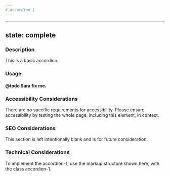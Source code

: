 ```yaml
--- 
# Accordion 1 
---
```


---
state: complete
---

### Description
This is a basic accordion.

### Usage
#### @todo Sara fix me.

### Accessibility Considerations
There are no specific requirements for accessibility. Please ensure accessibility by testing the whole page, including this element, in context.

### SEO Considerations
This section is left intentionally blank and is for future consideration.

### Technical Considerations
To implement the accordion-1, use the markup structure shown here, with the class accordion-1.
